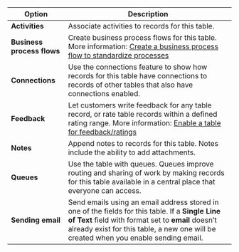 |Option   |Description  |
|---------|---------|
|**Activities**|Associate activities to records for this table.|
|**Business process flows**|Create business process flows for this table. More information: [Create a business process flow to standardize processes](/flow/create-business-process-flow)|
|**Connections**|Use the connections feature to show how records for this table have connections to records of other tables that also have connections enabled.|
|**Feedback**|Let customers write feedback for any table record, or rate table records within a defined rating range. More information: [Enable a table for feedback/ratings](../maker/common-data-service/configure-entity-feedback.md)|
|**Notes**|Append notes to records for this table. Notes include the ability to add attachments.|
|**Queues**|Use the table with queues. Queues improve routing and sharing of work by making records for this table available in a central place that everyone can access.|
|**Sending email**|Send emails using an email address stored in one of the fields for this table. If a **Single Line of Text** field with format set to **email** doesn’t already exist for this table, a new one will be created when you enable sending email.|